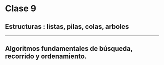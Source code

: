 # Clase 9

## Estructuras : listas, pilas, colas, arboles

---

## Algoritmos fundamentales de búsqueda, recorrido y ordenamiento.